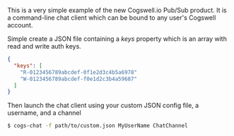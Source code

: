 This is a very simple example of the new Cogswell.io Pub/Sub product. It is a command-line chat client which can be bound to any user's Cogswell account.

Simple create a JSON file containing a _keys_ property which is an array with read and write auth keys.

```json
{
  "keys": [
    "R-0123456789abcdef-0f1e2d3c4b5a6978"
    "W-0123456789abcdef-f0e1d2c3b4a59687"
  ]
}
```

Then launch the chat client using your custom JSON config file, a username, and a channel
```bash
$ cogs-chat -f path/to/custom.json MyUserName ChatChannel
```

